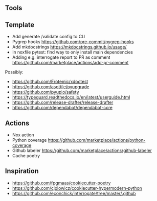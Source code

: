 ## Tools

## Template

- Add generate /validate config to CLI
- Pygrep hooks https://github.com/pre-commit/pygrep-hooks
- Add mkdocstrings https://mkdocstrings.github.io/usage/
- In noxfile pytest: find way to only install main dependencies
- Adding e.g. interrogate report to PR as comment https://github.com/marketplace/actions/add-pr-comment

Possibly:

- https://github.com/Erotemic/xdoctest
- https://github.com/asottile/pyupgrade
- https://github.com/pyupio/safety
- https://typeguard.readthedocs.io/en/latest/userguide.html
- https://github.com/release-drafter/release-drafter
- https://github.com/dependabot/dependabot-core

## Actions

- Nox action
- Python coverage https://github.com/marketplace/actions/python-coverage
- Github labeler https://github.com/marketplace/actions/github-labeler
- Cache poetry

## Inspiration

- https://github.com/fpgmaas/cookiecutter-poetry
- https://github.com/cjolowicz/cookiecutter-hypermodern-python
- https://github.com/econchick/interrogate/tree/master/.github
